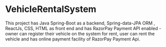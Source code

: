 # VehicleRentalSystem
This project has Java Spring-Boot as a backend, Spring-data-JPA ORM , ReactJs, CSS, HTML as front end and has RazorPay Payment API enabled - owner can register their vehicle on the system for rent, user can rent the vehicle and has online payment facility of RazorPay Payment Api.